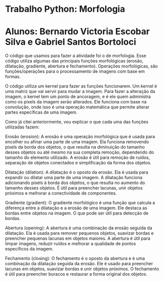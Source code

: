 # Trabalho Python: Morfologia
# Alunos: Bernardo Victoria Escobar Silva e Gabriel Santos Bortoloci

O código que usamos para fazer a atividade foi o de morfologia. Esse código utiliza algumas das principais funções morfológicas (erosão, dilatação, gradiente, abertura e fechamento). Operações morfológicas, são funções/operações para o processamento de imagens com base em formas.

O código utiliza um kernel para fazer as funções funcionarem. Um kernel é uma matriz que vai servir para mudar a imagem. Para fazer a alteração da imagem, o kernel tem um ponto de ancoragem, e é ele quem administra como os pixels da imagem serão alterados. Ele funciona com base na convolução, onde isso é uma operação matemática que permite alterar partes específicas de uma imagem.

Como já citei anteriormente, vou explicar o que cada uma das funções utilizadas fazem:

Erosão (erosion):
A erosão é uma operação morfológica que é usada para encolher ou afinar uma parte de uma imagem. Ela funciona removendo pixels da borda dos objetos, o que resulta na diminuição do tamanho desses objetos ou até mesmo na sua completa remoção, dependendo do tamanho do elemento utilizado. A erosão é útil para remoção de ruídos, separação de objetos conectados e simplificação da forma dos objetos.

Dilatação (dilation):
A dilatação é o oposto da erosão. Ela é usada para expandir ou dilatar uma parte de uma imagem. A dilatação funciona adicionando pixels à borda dos objetos, o que resulta no aumento do tamanho desses objetos. É útil para preencher lacunas, unir objetos próximos e melhorar a conectividade de componentes.

Gradiente (gradient):
O gradiente morfológico é uma função que calcula a diferença entre a dilatação e a erosão de uma imagem. Ele destaca as bordas entre objetos na imagem. O que pode ser útil para detecção de bordas.

Abertura (opening):
A abertura é uma combinação da erosão seguida da dilatação. Ela é usada para remover pequenos objetos, suavizar bordas e preencher pequenas lacunas em objetos maiores. A abertura é útil para limpar imagens, reduzir ruídos e melhorar a qualidade de pontos específicos da imagem.

Fechamento (closing):
O fechamento é o oposto da abertura e é uma combinação da dilatação seguida da erosão. Ele é usado para preencher lacunas em objetos, suavizar bordas e unir objetos próximos. O fechamento é útil para preencher buracos e restaurar a forma original dos objetos.
